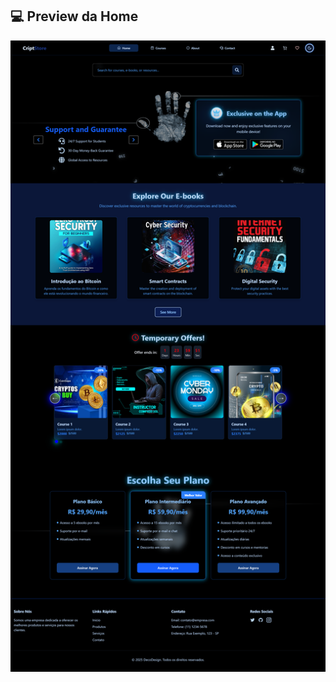 ## 💻 Preview da Home

![Print da Home](https://github.com/manuzokas/react-course-store/blob/main/src/assets/cyber-ecommerce.png)
